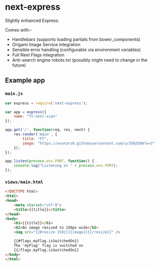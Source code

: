 next-express
============

Slightly enhanced Express.

Comes with:-
- Handlebars (supports loading partials from bower_components)
- Origami Image Service integration
- Sensible error handling (configurable via environment variables)
- Full Next Flags integration
- Anti-search engine robots.txt (possibly might need to change in the future)

## Example app

### `main.js`
```js
var express = require('next-express');

var app = express({
	name: "ft-next-xian"
});

app.get('/', function(req, res, next) {
	res.render('main', {
		title: "FT",
		image: "https://avatars0.githubusercontent.com/u/3502508?v=3"
	});
});

app.listen(process.env.PORT, function() {
	console.log("Listening on " + process.env.PORT);
});
```

### `views/main.html`

```html
<!DOCTYPE html>
<html>
<head>
	<meta charset="utf-8">
	<title>{{title}}</title>
</head>
<body>
	<h1>{{title}}</h1>
	<h2>An image resized to 150px wide</h2>
	<img src="{{#resize 150}}{{image}}{{/resize}}" />

	{{#flags.myFlag.isSwitchedOn}}
	The 'myFlag' flag is switched on
	{{/flags.myFlag.isSwitchedOn}}
</body>
</html>
```
